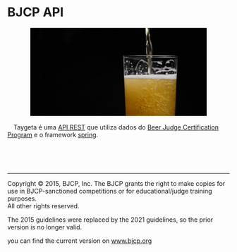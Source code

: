 # BJCP API
<p align="center">
<img src="https://github.com/andersonhsporto/bjcp-api/blob/master/img/beer.jpg" style="width:400px;height:200px; alt="Taygeta Star"/><br>
</p>

  &emsp;Taygeta é uma [API REST](https://www.redhat.com/pt-br/topics/api/what-is-a-rest-api)
que utiliza dados do [Beer Judge Certification Program](https://github.com/andersonhsporto/BJCP-csv) e o framework
[spring](https://spring.io/projects/spring-boot).

</br>
</br>
</br>

***

Copyright © 2015, BJCP, Inc.
The BJCP grants the right to make copies for use
in BJCP-sanctioned competitions or for educational/judge training purposes.  
All other rights reserved.

The 2015 guidelines were replaced by the 2021 guidelines, so the prior version is no longer valid.

you can find the current version on www.bjcp.org
